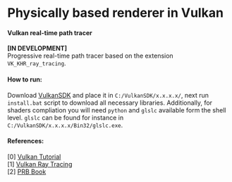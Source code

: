 # Physically based renderer in Vulkan
####  Vulkan real-time path tracer
**[IN DEVELOPMENT]**\
Progressive real-time path tracer based on the extension `VK_KHR_ray_tracing`.

#### How to run:

Download [VulkanSDK](https://vulkan.lunarg.com/sdk/home#windows) and place it in `C:/VulkanSDK/x.x.x.x/`, next run `install.bat` script to download all necessary libraries. Additionally, for shaders compliation you will need `python` and `glslc` available form the shell level. `glslc` can be found for instance in `C:/VulkanSDK/x.x.x.x/Bin32/glslc.exe`.

#### References:
[0] [Vulkan Tutorial](https://vulkan-tutorial.com/)\
[1] [Vulkan Ray Tracing](https://nvpro-samples.github.io/vk_raytracing_tutorial_KHR/)\
[2] [PRB Book](http://www.pbr-book.org/3ed-2018/contents.html)
